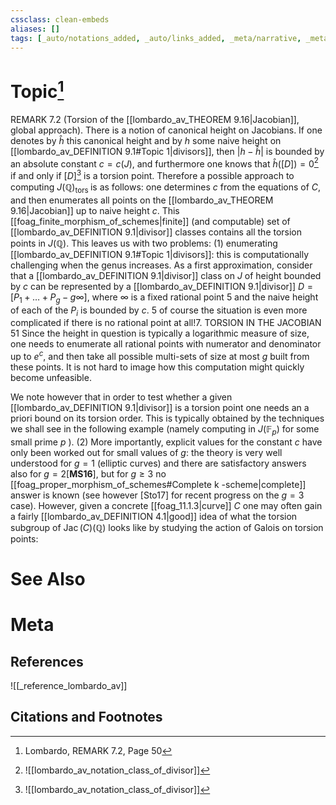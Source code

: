 ```yaml
---
cssclass: clean-embeds
aliases: []
tags: [_auto/notations_added, _auto/links_added, _meta/narrative, _meta/literature_note, _reference/lombardo_av, _meta/TODO/change_title, _meta/remark]
---
```

# Topic[^1]
REMARK 7.2 (Torsion of the [[lombardo_av_THEOREM 9.16|Jacobian]], global approach). There is a notion of canonical height on Jacobians. If one denotes by $\hat{h}$ this canonical height and by $h$ some naive height on [[lombardo_av_DEFINITION 9.1#Topic 1|divisors]], then $|h-\hat{h}|$ is bounded by an absolute constant $c=c(J)$, and furthermore one knows that $\hat{h}([D])=0$[^2]               if and only if $[D]$[^2]               is a torsion point. Therefore a possible approach to computing $J(\mathbb{Q})_{\text {tors }}$ is as follows: one determines $c$ from the equations of $C$, and then enumerates all points on the [[lombardo_av_THEOREM 9.16|Jacobian]] up to naive height $c$. This [[foag_finite_morphism_of_schemes|finite]] (and computable) set of [[lombardo_av_DEFINITION 9.1|divisor]] classes contains all the torsion points in $J(\mathbb{Q})$. This leaves us with two problems:
(1) enumerating [[lombardo_av_DEFINITION 9.1#Topic 1|divisors]]: this is computationally challenging when the genus increases. As a first approximation, consider that a [[lombardo_av_DEFINITION 9.1|divisor]] class on $J$ of height bounded by $c$ can be represented by a [[lombardo_av_DEFINITION 9.1|divisor]] $D=\left[P_{1}+\ldots+P_{g}-g \infty\right]$, where $\infty$ is a fixed rational point 5 and the naive height of each of the $P_{i}$ is bounded by $c .$
5 of course the situation is even more complicated if there is no rational point at all!7. TORSION IN THE JACOBIAN
51
Since the height in question is typically a logarithmic measure of size, one needs to enumerate all rational points with numerator and denominator up to $e^{c}$, and then take all possible multi-sets of size at most $g$ built from these points. It is not hard to image how this computation might quickly become unfeasible.

We note however that in order to test whether a given [[lombardo_av_DEFINITION 9.1|divisor]] is a torsion point one needs an a priori bound on its torsion order. This is typically obtained by the techniques we shall see in the following example (namely computing in $J\left(\mathbb{F}_{p}\right)$ for some small prime $p$ ).
(2) More importantly, explicit values for the constant $c$ have only been worked out for small values of $g:$ the theory is very well understood for $g=1$ (elliptic curves) and there are satisfactory answers also for $g=2[\mathbf{M S 1 6}]$, but for $g \geq 3$ no [[foag_proper_morphism_of_schemes#Complete k -scheme|complete]] answer is known (see however [Sto17] for recent progress on the $g=3$ case).
However, given a concrete [[foag_11.1.3|curve]] $C$ one may often gain a fairly [[lombardo_av_DEFINITION 4.1|good]] idea of what the torsion subgroup of $\operatorname{Jac}(C)(\mathbb{Q})$ looks like by studying the action of Galois on torsion points:

# See Also

# Meta
## References
![[_reference_lombardo_av]]

## Citations and Footnotes
[^1]: Lombardo, REMARK 7.2, Page 50
[^2]: ![[lombardo_av_notation_class_of_divisor]]